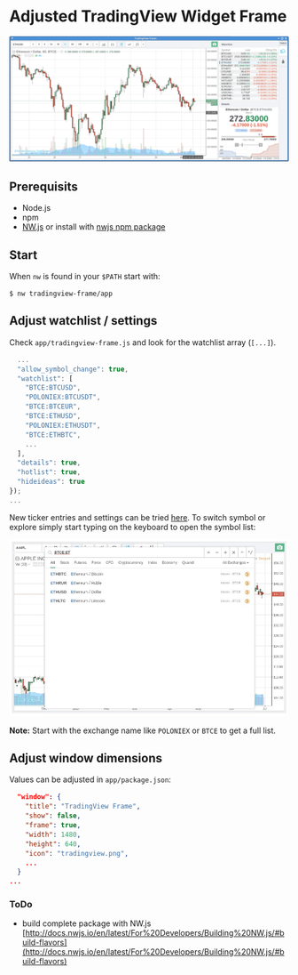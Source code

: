 # Adjusted TradingView Widget Frame

![Preview](https://github.com/thegitfather/zzz_assets/blob/master/tradingview-frame/tradingviewframe_mod.png?raw=true)

## Prerequisits

- Node.js
- npm
- [NW.js](https://nwjs.io/) or install with [nwjs npm package](https://www.npmjs.com/package/nwjs)

## Start

When `nw` is found in your `$PATH` start with:

```shell
$ nw tradingview-frame/app
```

## Adjust watchlist / settings

Check `app/tradingview-frame.js` and look for the watchlist array (`[...]`).

```js
  ...
  "allow_symbol_change": true,
  "watchlist": [
    "BTCE:BTCUSD",
    "POLONIEX:BTCUSDT",
    "BTCE:BTCEUR",
    "BTCE:ETHUSD",
    "POLONIEX:ETHUSDT",
    "BTCE:ETHBTC",
    ...
  ],
  "details": true,
  "hotlist": true,
  "hideideas": true
});
...
```

New ticker entries and settings can be tried [here](https://www.tradingview.com/widget/). To switch symbol or explore simply start typing on the keyboard to open the symbol list:

![Symbol List](https://raw.githubusercontent.com/thegitfather/zzz_assets/master/tradingview-frame/tradingview-symbol-list.jpg)

**Note:** Start with the exchange name like `POLONIEX` or `BTCE` to get a full list.


## Adjust window dimensions

Values can be adjusted in `app/package.json`:

```json
  "window": {
    "title": "TradingView Frame",
    "show": false,
    "frame": true,
    "width": 1480,
    "height": 640,
    "icon": "tradingview.png",
    ...
  }
...
```

### ToDo

- build complete package with NW.js [http://docs.nwjs.io/en/latest/For%20Developers/Building%20NW.js/#build-flavors](http://docs.nwjs.io/en/latest/For%20Developers/Building%20NW.js/#build-flavors)


